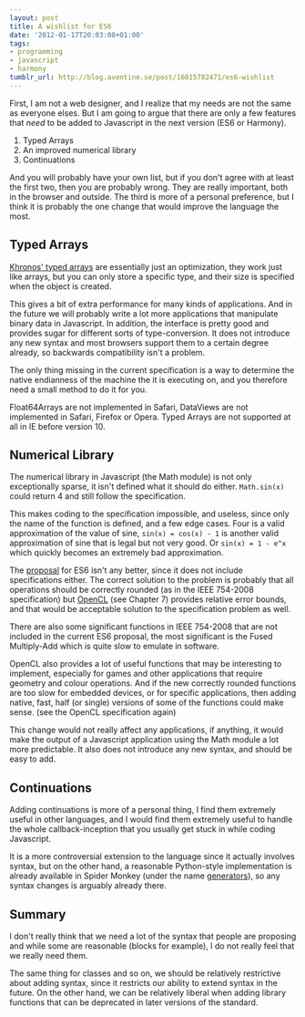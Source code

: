 ```yaml
---
layout: post
title: A wishlist for ES6
date: '2012-01-17T20:03:00+01:00'
tags:
- programming
- javascript
- harmony
tumblr_url: http://blog.aventine.se/post/16015782471/es6-wishlist
---
```

First, I am not a web designer, and I realize that my needs are not the same as everyone elses. But I am going to argue that there are only a few features that _need_ to be added to Javascript in the next version (ES6 or Harmony).

 1. Typed Arrays
 2. An improved numerical library
 3. Continuations

And you will probably have your own list, but if you don't agree with at least the first two, then you are probably wrong. They are really important, both in the browser and outside. The third is more of a personal preference, but I think it is probably the one change that would improve the language the most.

 
Typed Arrays
--------------------------------------------------------------------------------
 
[Khronos' typed arrays](www.khronos.org/registry/typedarray/specs/latest/) are essentially just an optimization, they work just like arrays, but you can only store a specific type, and their size is specified when the object is created.

This gives a bit of extra performance for many kinds of applications. And in the future we will probably write a lot more applications that manipulate binary data in Javascript. In addition, the interface is pretty good and provides sugar for different sorts of type-conversion. It does not introduce any new syntax and most browsers support them to a certain degree already, so backwards compatibility isn't a problem.

The only thing missing in the current specification is a way to determine the native endianness of the machine the it is executing on, and you therefore need a small method to do it for you.

Float64Arrays are not implemented in Safari, DataViews are not implemented in Safari, Firefox or Opera. Typed Arrays are not supported at all in IE before version 10.

Numerical Library
--------------------------------------------------------------------------------

The numerical library in Javascript (the Math module) is not only exceptionally sparse, it isn't defined what it should do either. `Math.sin(x)` could return 4 and still follow the specification.

This makes coding to the specification impossible, and useless, since only the name of the function is defined, and a few edge cases. Four is a valid approximation of the value of sine, `sin(x) = cos(x) - 1` is another valid approximation of sine that is legal but not very good. Or `sin(x) = 1 - e^x` which quickly becomes an extremely bad approximation.

The [proposal](http://wiki.ecmascript.org/doku.php?id=harmony:more_math_functions) for ES6 isn't any better, since it does not include specifications either. The correct solution to the problem is probably that all operations should be correctly rounded (as in the IEEE 754-2008 specification) but [OpenCL](http://www.khronos.org/registry/cl/specs/opencl-1.2.pdf) (see Chapter 7) provides relative error bounds, and that would be acceptable solution to the specification problem as well.

There are also some significant functions in IEEE 754-2008 that are not included in the current ES6 proposal, the most significant is the Fused Multiply-Add which is quite slow to emulate in software.

OpenCL also provides a lot of useful functions that may be interesting to implement, especially for games and other applications that require geometry and colour operations. And if the new correctly rounded functions are too slow for embedded devices, or for specific applications, then adding native, fast, half (or single) versions of some of the functions could make sense. (see the OpenCL specification again)

This change would not really affect any applications, if anything, it would make the output of a Javascript application using the Math module a lot more predictable. It also does not introduce any new syntax, and should be easy to add.

Continuations
--------------------------------------------------------------------------------

Adding continuations is more of a personal thing, I find them extremely useful in other languages, and I would find them extremely useful to handle the whole callback-inception that you usually get stuck in while coding Javascript.

It is a more controversial extension to the language since it actually involves syntax, but on the other hand, a reasonable Python-style implementation is already available in Spider Monkey (under the name [generators](https://developer.mozilla.org/en/JavaScript/Guide/Iterators_and_Generators)), so any syntax changes is arguably already there.

Summary
--------------------------------------------------------------------------------

I don't really think that we need a lot of the syntax that people are proposing and while some are reasonable (blocks for example), I do not really feel that we really need them.

The same thing for classes and so on, we should be relatively restrictive about adding syntax, since it restricts our ability to extend syntax in the future. On the other hand, we can be relatively liberal when adding library functions that can be deprecated in later versions of the standard.
